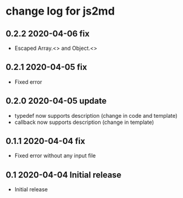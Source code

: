 # change log for js2md

## 0.2.2 2020-04-06 fix

- Escaped Array.\<\> and Object.\<\>

## 0.2.1 2020-04-05 fix

- Fixed error

## 0.2.0 2020-04-05 update

- typedef now supports description (change in code and template)
- callback now supports description (change in template)

## 0.1.1 2020-04-04 fix

- Fixed error without any input file

## 0.1 2020-04-04 Initial release

- Initial release
